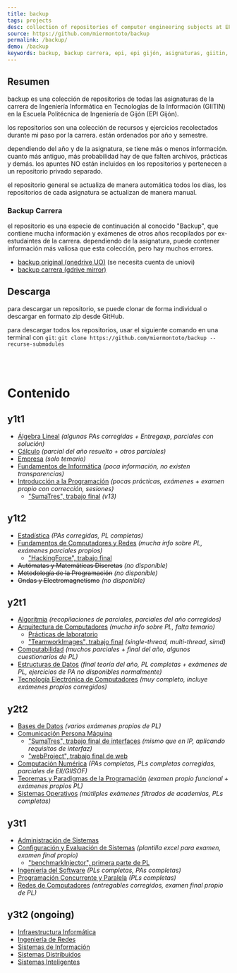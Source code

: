 ```yaml
---
title: backup
tags: projects
desc: collection of repositories of computer engineering subjects at EPI Gijón.
source: https://github.com/miermontoto/backup
permalink: /backup/
demo: /backup
keywords: backup, backup carrera, epi, epi gijón, asignaturas, giitin, informática, ingeniería informática, ingeniería, engineering, computer engineering, gijón
---
```


## Resumen
backup es una colección de repositorios de todas las asignaturas de la carrera de Ingeniería Informática en Tecnologías de la Información (GIITIN) en la Escuela Politécnica de Ingeniería de Gijón (EPI Gijón).

los repositorios son una colección de recursos y ejercicios recolectados durante mi paso por la carrera. están ordenados por año y semestre.

dependiendo del año y de la asignatura, se tiene más o menos información. cuanto más antiguo, más probabilidad hay de que falten archivos, prácticas y demás. los apuntes NO están incluidos en los repositorios y pertenecen a un repositorio privado separado.

el repositorio general se actualiza de manera automática todos los días, los repositorios de cada asignatura se actualizan de manera manual.

### Backup Carrera
el repositorio es una especie de continuación al conocido "Backup", que contiene mucha información y exámenes de otros años recopilados por ex-estudaintes de la carrera. dependiendo de la asignatura, puede contener información más valiosa que esta colección, pero hay muchos errores.

- [backup original (onedrive UO)](https://unioviedo-my.sharepoint.com/:f:/g/personal/uo257355_uniovi_es/EjUyVaf6mAhMh1TqxDFey8kB-CKEk7KP6CqwkYylcYdRQg?e=xbMQHT) (se necesita cuenta de uniovi)
- [backup carrera (gdrive mirror)](https://drive.google.com/drive/folders/1z8Sc4v4nRte7a7H5TaDDtwROzoN4_Cu3?usp=share_link)

## Descarga
para descargar un repositorio, se puede clonar de forma individual o descargar en formato zip desde GitHub.

para descargar todos los repositorios, usar el siguiente comando en una terminal con `git`:
`git clone https://github.com/miermontoto/backup --recurse-submodules`

<br> <br>

# Contenido
<div id="subjects">

## y1t1
- [Álgebra Lineal](https://github.com/miermontoto/Algebra) *(algunas PAs corregidas + Entregaxp, parciales con solución)*
- [Cálculo](https://github.com/miermontoto/Calculo) *(parcial del año resuelto + otros parciales)*
- [Empresa](https://github.com/miermontoto/Empresa) *(solo temario)*
- [Fundamentos de Informática](https://github.com/miermontoto/Fundamentos) *(poca información, no existen transparencias)*
- [Introducción a la Programación](https://github.com/miermontoto/Introduccion) *(pocas prácticas, exámenes + examen propio con corrección, sesiones)*
  - ["SumaTres", trabajo final](https://github.com/miermontoto/SumaTres/tree/f85b0cb72ed033d36211e62354214de6f3cf8d31) *(v13)*

## y1t2
- [Estadística](https://github.com/miermontoto/Estadistica) *(PAs corregidas, PL completas)*
- [Fundamentos de Computadores y Redes](https://github.com/miermontoto/FCR) *(mucha info sobre PL, exámenes parciales propios)*
  - ["HackingForce", trabajo final](https://github.com/miermontoto/HackingForce)
- <span class="unavailable"><strike>Autómatas y Matemáticas Discretas</strike> <i>(no disponible)</i></span>
- <span class="unavailable"><strike>Metodología de la Programación</strike> <i>(no disponible)</i></span>
- <span class="unavailable"><strike>Ondas y Electromagnetismo</strike> <i>(no disponible)</i></span>

## y2t1
- [Algoritmia](https://github.com/miermontoto/Algoritmia) *(recopilaciones de parciales, parciales del año corregidos)*
- [Arquitectura de Computadores](https://github.com/miermontoto/Arquitectura) *(mucha info sobre PL, falta temario)*
  - [Prácticas de laboratorio](https://github.com/miermontoto/2ac)
  - ["TeamworkImages", trabajo final](https://github.com/miermontoto/TeamworkImages) *(single-thread, multi-thread, simd)*
- [Computabilidad](https://github.com/miermontoto/Computabilidad) *(muchos parciales + final del año, algunos cuestionarios de PL)*
- [Estructuras de Datos](https://github.com/miermontoto/Estructuras) *(final teoría del año, PL completas + exámenes de PL, ejercicios de PA no disponibles normalmente)*
- [Tecnología Electrónica de Computadores](https://github.com/miermontoto/TEC) *(muy completo, incluye exámenes propios corregidos)*

## y2t2
- [Bases de Datos](https://github.com/miermontoto/Bases) *(varios exámenes propios de PL)*
- [Comunicación Persona Máquina](https://github.com/miermontoto/CPM)
  - ["SumaTres", trabajo final de interfaces](https://github.com/miermontoto/SumaTres) *(mismo que en IP, aplicando requisitos de interfaz)*
  - ["webProject", trabajo final de web](https://github.com/miermontoto/webProject)
- [Computación Numérica](https://github.com/miermontoto/Computacion) *(PAs completas, PLs completas corregidas, parciales de EII/GIISOF)*
- [Teoremas y Paradigmas de la Programación](https://github.com/miermontoto/TPP) *(examen propio funcional + exámenes propios PL)*
- [Sistemas Operativos](https://github.com/miermontoto/Operativos) *(mútliples exámenes filtrados de academias, PLs completas)*

## y3t1
- [Administración de Sistemas](https://github.com/miermontoto/Admin)
- [Configuración y Evaluación de Sistemas](https://github.com/miermontoto/CES) *(plantilla excel para examen, examen final propio)*
  - ["benchmarkInjector", primera parte de PL](https://github.com/miermontoto/benchmarkInjector)
- [Ingeniería del Software](https://github.com/miermontoto/ISoft) *(PLs completas, PAs completas)*
- [Programación Concurrente y Paralela](https://github.com/miermontoto/PCP) *(PLs completas)*
- [Redes de Computadores](https://github.com/miermontoto/Redes) *(entregables corregidos, examen final propio de PL)*

## y3t2 (ongoing)
- [Infraestructura Informática](https://github.com/miermontoto/Infraestructura)
- [Ingeniería de Redes](https://github.com/miermontoto/IngRedes)
- [Sistemas de Información](https://github.com/miermontoto/SI)
- [Sistemas Distribuidos](https://github.com/miermontoto/Distribuidos)
- [Sistemas Inteligentes](https://github.com/miermontoto/Inteligentes)

</div>
